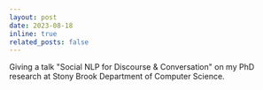 ```yaml
---
layout: post
date: 2023-08-18 
inline: true
related_posts: false
---
```


Giving a talk "Social NLP for Discourse & Conversation" on my PhD research at Stony Brook Department of Computer Science.
